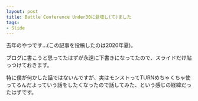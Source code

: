 ```yaml
---
layout: post
title: Battle Conference Under30に登壇し(て)ました
tags:
- Slide
---
```


去年のやつです…(この記事を投稿したのは2020年夏)。

ブログに書こうと思ってたはずが永遠に下書きになってたので、スライドだけ貼っつけておきます。

特に僕が何かした話ではないんですが、実はモンストってTURNめちゃくちゃ使ってるんだよっていう話をしたくなったので話してみた、という感じの経緯だったはずです。

<script async class="speakerdeck-embed" data-id="5bd78c062319483e966714823cfd7da6" data-ratio="1.77777777777778" src="//speakerdeck.com/assets/embed.js"></script>
